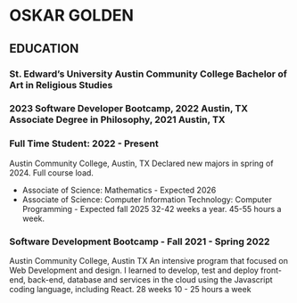 
# OSKAR GOLDEN 

## EDUCATION

### St. Edward’s University Austin Community College Bachelor of Art in Religious Studies

### 2023 Software Developer Bootcamp, 2022 Austin, TX Associate Degree in Philosophy, 2021 Austin, TX

### Full Time Student: 2022 - Present

Austin Community College, Austin, TX
Declared new majors in spring of 2024. Full course load.

- Associate of Science: Mathematics - Expected 2026
- Associate of Science: Computer Information Technology: Computer Programming - Expected fall 2025 32-42 weeks a year. 45-55 hours a week.

### Software Development Bootcamp - Fall 2021 - Spring 2022

Austin Community College, Austin TX
An intensive program that focused on Web Development and design. I learned to develop, test and deploy front-end, back-end, database and services in the cloud using the Javascript coding language, including React.
28 weeks 10 - 25 hours a week
